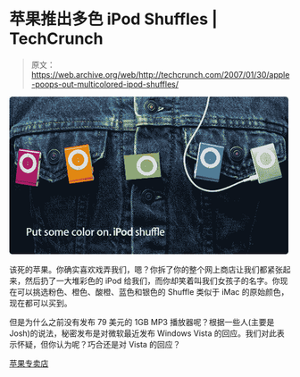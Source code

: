 # 苹果推出多色 iPod Shuffles | TechCrunch

> 原文：<https://web.archive.org/web/http://techcrunch.com/2007/01/30/apple-poops-out-multicolored-ipod-shuffles/>

![](img/6a15f93d58ee2f2585294c35a702a3b2.png)

该死的苹果。你确实喜欢戏弄我们，嗯？你拆了你的整个网上商店让我们都紧张起来，然后扔了一大堆彩色的 iPod 给我们，而你却笑着叫我们女孩子的名字。你现在可以挑选粉色、橙色、酸橙、蓝色和银色的 Shuffle 类似于 iMac 的原始颜色，现在都可以买到。

但是为什么之前没有发布 79 美元的 1GB MP3 播放器呢？根据一些人(主要是 Josh)的说法，秘密发布是对微软最近发布 Windows Vista 的回应。我们对此表示怀疑，但你认为呢？巧合还是对 Vista 的回应？

[苹果专卖店](https://web.archive.org/web/20140421025606/http://store.apple.com/1-800-MY-APPLE/WebObjects/AppleStore.woa/wa/RSLID?mco=FD92FBF5&nclm=iPodshuffle)